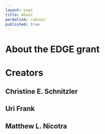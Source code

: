 ```yaml
---
layout: page
title: About
permalink: /about/
published: true
---
```


# About the EDGE grant  

# Creators  

## Christine E. Schnitzler

## Uri Frank

## Matthew L. Nicotra
